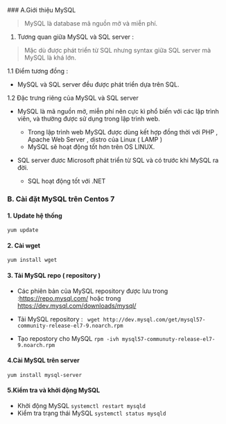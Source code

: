 ﻿﻿### A.Giới thiệu MySQL 

> MySQL là database mã nguồn mở và miễn phí.

1. Tương quan giữa MySQL và SQL server :
> Mặc dù được phát triển từ SQL nhưng syntax giữa SQL server mà MySQL là khá lớn.


1.1 Điểm tương đồng :
- MySQL và SQL server đều được phát triển dựa trên SQL.

1.2 Đặc trưng riêng của MySQL và SQL server 
- MySQL là mã nguồn mở, miễn phí nên cực kì phổ biến với các lập trình viên, và thường được sử dụng trong lập trình web.
	- Trong lập trình web MySQL được dùng kết hợp đồng thời với PHP , Apache Web Server , distro của Linux ( LAMP )
	- MySQL sẽ hoạt động tốt hơn trên OS LINUX.

- SQL server đươc Microsoft phát triển từ SQL và có trước khi MySQL ra đời. 
	- SQL hoạt động tốt với .NET 
	
### B. Cài đặt MySQL trên Centos 7 


#### 1. Update hệ thống 
` yum update `

#### 2. Cài wget
` yum install wget `

#### 3. Tải MySQL repo ( repository )
- Các phiên bản của MySQL repository được lưu trong :https://repo.mysql.com/ hoặc trong https://dev.mysql.com/downloads/mysql/

- Tải MySQL repository : 
`  wget http://dev.mysql.com/get/mysql57-community-release-el7-9.noarch.rpm `

- Tạo repostory cho MySQL 
` rpm -ivh mysql57-communuty-release-el7-9.noarch.rpm `

#### 4.Cài MySQL trên server 

` yum install mysql-server `

#### 5.Kiểm tra và khởi động MySQL
- Khởi động MySQL
	` systemctl restart mysqld `
- Kiểm tra trạng thái MySQL
	` systemctl status mysqld `



